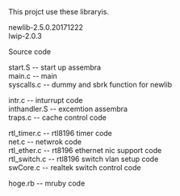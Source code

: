 This projct use these libraryis.

newlib-2.5.0.20171222  
lwip-2.0.3  

Source code 

start.S -- start up assembra  
main.c -- main  
syscalls.c -- dummy and sbrk function for newlib  

intr.c -- inturrupt code  
inthandler.S -- excemtion assembra  
traps.c -- cache control code  

rtl_timer.c -- rtl8196 timer code  
net.c -- netwrok code  
rtl_ether.c -- rt8196 ethernet nic support code  
rtl_switch.c -- rtl8196 switch vlan setup code  
swCore.c -- realtek switch control code  

hoge.rb -- mruby code
